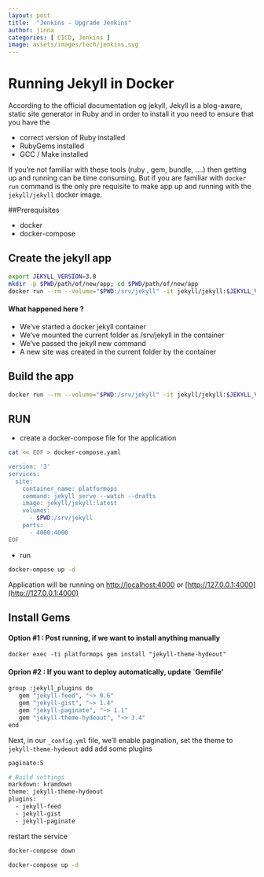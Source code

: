 ```yaml
---
layout: post
title:  "Jenkins - Upgrade Jenkins"
author: jinna
categories: [ CICD, Jenkins ]
image: assets/images/tech/jenkins.svg
---
```

# Running Jekyll in Docker

According to the official documentation og jekyll, Jekyll is a blog-aware, static site generator in Ruby and in order to install it you need to ensure that you have the

* correct version of Ruby installed
* RubyGems installed
* GCC / Make installed

If you’re not familiar with these tools (ruby , gem, bundle, ….) then getting up and running can be time consuming. But if you are familiar with `docker run` command is the only pre requisite to make app up and running with the `jekyll/jekyll` docker image.

##Prerequisites

* docker
* docker-compose

## Create the jekyll app

```bash
export JEKYLL_VERSION=3.8
mkdir -p $PWD/path/of/new/app; cd $PWD/path/of/new/app
docker run --rm --volume="$PWD:/srv/jekyll" -it jekyll/jekyll:$JEKYLL_VERSION jekyll new .
```
#### What happened here ?

* We’ve started a docker jekyll container
* We’ve mounted the current folder as /srv/jekyll in the container
* We’ve passed the jekyll new command
* A new site was created in the current folder by the container

## Build the app

```bash
docker run --rm --volume="$PWD:/srv/jekyll" -it jekyll/jekyll:$JEKYLL_VERSION jekyll build
```

## RUN
- create a docker-compose file for the application

```bash
cat << EOF > docker-compose.yaml

version: '3'
services:
  site:
    container_name: platformops
    command: jekyll serve --watch --drafts
    image: jekyll/jekyll:latest
    volumes:
      - $PWD:/srv/jekyll
    ports:
      - 4000:4000
EOF
```

- run


```bash
docker-ompose up -d
```

Application will be running on [http://localhost:4000](http://localhost:4000) or [http://127.0.0.1:4000](http://127.0.0.1:4000)

## Install Gems

#### Option #1 : Post running, if we want to install anything manually 

`docker exec -ti platformops gem install "jekyll-theme-hydeout"`

#### Oprion #2 : If you want to deploy automatically, update `Gemfile'

```bash
group :jekyll_plugins do
   gem "jekyll-feed", "~> 0.6"
   gem "jekyll-gist", "~> 1.4"
   gem "jekyll-paginate", "~> 1.1"
   gem "jekyll-theme-hydeout", "~> 3.4"   
end
```

Next, in our `_config.yml` file, we’ll enable pagination, set the theme to `jekyll-theme-hydeout` add add some plugins

```bash
paginate:5

# Build settings
markdown: kramdown
theme: jekyll-theme-hydeout
plugins:
  - jekyll-feed
  - jekyll-gist
  - jekyll-paginate  
```

restart the service

```bash
docker-compose down

docker-compose up -d
```